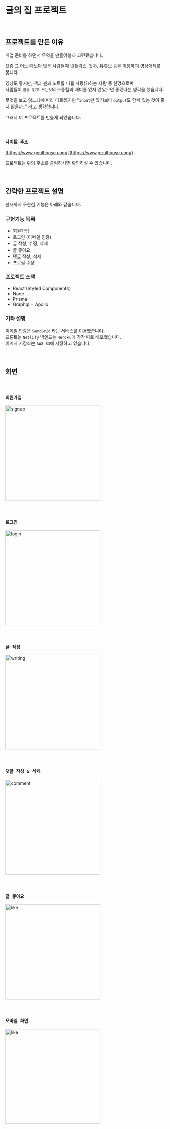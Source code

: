 # 글의 집 프로젝트

<br/>

## 프로젝트를 만든 이유


취업 준비를 하면서 무엇을 만들어볼까 고민했습니다.

요즘 그 어느 때보다 많은 사람들이 넷플릭스, 왓챠, 유튜브 등을 이용하여 영상매체를 봅니다.

영상도 좋지만, 책과 펜과 노트를 나름 사랑(?)하는 사람 중 한명으로써\
사람들이 `글을 읽고 쓰는것`의 소중함과 재미를 잃지 않았으면 좋겠다는 생각을 했습니다.

무엇을 보고 읽느냐에 따라 다르겠지만
"`input`만 있기보다 `output`도 함께 있는 것이 좋지 않을까.." 라고 생각합니다.

그래서 이 프로젝트를 만들게 되었습니다.
<br/><br/><br/>

### `사이트 주소`

[https://www.geulhouse.com/](https://www.geulhouse.com/)

프로젝트는 위의 주소를 클릭하시면 확인하실 수 있습니다.
<br/><br/><br/>

## 간략한 프로젝트 설명


현재까지 구현한 기능은 아래와 같습니다.

### 구현기능 목록

- 회원가입
- 로그인 (이메일 인증)
- 글 작성, 수정, 삭제
- 글 좋아요
- 댓글 작성, 삭제
- 프로필 수정
  <br/>

### 프로젝트 스택

- React (Styled Components)
- Node
- Prisma
- Graphql + Apollo
  <br/>

### 기타 설명

이메일 인증은 `SendGrid` 라는 서비스를 이용했습니다.\
프론트는 `Netlify` 백엔드는 `Heroku`에 각각 따로 배포했습니다.\
이미지 저장소는 `AWS S3`에 저장하고 있습니다.
<br/><br/><br/>

## 화면


<br/>

### `회원가입`

<img src="https://res.cloudinary.com/djc1ez16q/image/upload/v1609307981/waaw/signup_ftkgho.gif"  height="300px" alt="signup"/>
<br/><br/><br/>

### `로그인`

<img src="https://res.cloudinary.com/djc1ez16q/image/upload/v1609307991/waaw/login_que73a.gif"  height="300px" alt="login"/>
<br/><br/><br/>

### `글 작성`

<img src="https://res.cloudinary.com/djc1ez16q/image/upload/v1609308014/waaw/writing_bzam18.gif"  height="300px" alt="writing"/>
<br/><br/><br/>

### `댓글 작성 & 삭제`

<img src="https://res.cloudinary.com/djc1ez16q/image/upload/v1609308007/waaw/comment_qnvudr.gif"  height="300px" alt="comment"/>
<br/><br/><br/>

### `글 좋아요`

<img src="https://res.cloudinary.com/djc1ez16q/image/upload/v1609308003/waaw/like_kixpdm.gif"  height="300px" alt="like"/>
<br/><br/><br/>

### `모바일 화면`

<img src="https://res.cloudinary.com/djc1ez16q/image/upload/v1609308753/waaw/mobile_raxpzx.gif"  height="300px" alt="like"/>
